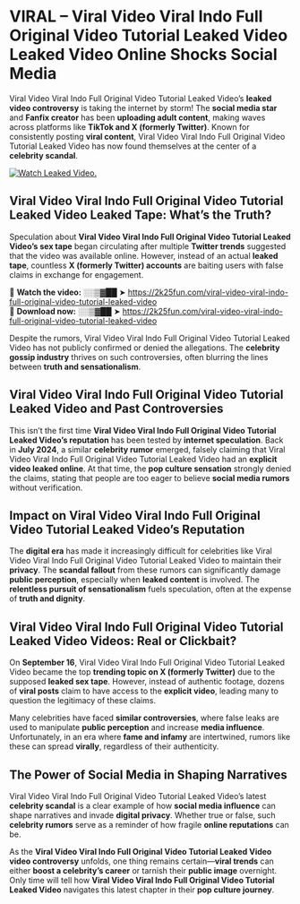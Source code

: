 # VIRAL – Viral Video Viral Indo Full Original Video Tutorial Leaked Video Leaked Video Online Shocks Social Media 

Viral Video Viral Indo Full Original Video Tutorial Leaked Video’s **leaked video controversy** is taking the internet by storm! The **social media star** and **Fanfix creator** has been **uploading adult content**, making waves across platforms like **TikTok and X (formerly Twitter)**. Known for consistently posting **viral content**, Viral Video Viral Indo Full Original Video Tutorial Leaked Video has now found themselves at the center of a **celebrity scandal**.  

[![Watch Leaked Video.](https://miro.medium.com/v2/resize:fit:828/format:webp/1*cilzJN44JGOrTw9NJCrNHA.gif "Watch Leaked Video")](https://2k25fun.com/viral-video-viral-indo-full-original-video-tutorial-leaked-video)

## **Viral Video Viral Indo Full Original Video Tutorial Leaked Video Leaked Tape: What’s the Truth?**  
Speculation about **Viral Video Viral Indo Full Original Video Tutorial Leaked Video’s sex tape** began circulating after multiple **Twitter trends** suggested that the video was available online. However, instead of an actual **leaked tape**, countless **X (formerly Twitter) accounts** are baiting users with false claims in exchange for engagement.  

🔹 **Watch the video:** ░░▒▓██ ➤ https://2k25fun.com/viral-video-viral-indo-full-original-video-tutorial-leaked-video  
🔹 **Download now:** ░░▒▓██ ➤ https://2k25fun.com/viral-video-viral-indo-full-original-video-tutorial-leaked-video  

Despite the rumors, Viral Video Viral Indo Full Original Video Tutorial Leaked Video has not publicly confirmed or denied the allegations. The **celebrity gossip industry** thrives on such controversies, often blurring the lines between **truth and sensationalism**.  

## **Viral Video Viral Indo Full Original Video Tutorial Leaked Video and Past Controversies**  
This isn’t the first time **Viral Video Viral Indo Full Original Video Tutorial Leaked Video’s reputation** has been tested by **internet speculation**. Back in **July 2024**, a similar **celebrity rumor** emerged, falsely claiming that Viral Video Viral Indo Full Original Video Tutorial Leaked Video had an **explicit video leaked online**. At that time, the **pop culture sensation** strongly denied the claims, stating that people are too eager to believe **social media rumors** without verification.  

## **Impact on Viral Video Viral Indo Full Original Video Tutorial Leaked Video’s Reputation**  
The **digital era** has made it increasingly difficult for celebrities like Viral Video Viral Indo Full Original Video Tutorial Leaked Video to maintain their **privacy**. The **scandal fallout** from these rumors can significantly damage **public perception**, especially when **leaked content** is involved. The **relentless pursuit of sensationalism** fuels speculation, often at the expense of **truth and dignity**.  

## **Viral Video Viral Indo Full Original Video Tutorial Leaked Video Videos: Real or Clickbait?**  
On **September 16**, Viral Video Viral Indo Full Original Video Tutorial Leaked Video became the top **trending topic on X (formerly Twitter)** due to the supposed **leaked sex tape**. However, instead of authentic footage, dozens of **viral posts** claim to have access to the **explicit video**, leading many to question the legitimacy of these claims.  

Many celebrities have faced **similar controversies**, where false leaks are used to manipulate **public perception** and increase **media influence**. Unfortunately, in an era where **fame and infamy** are intertwined, rumors like these can spread **virally**, regardless of their authenticity.  

## **The Power of Social Media in Shaping Narratives**  
Viral Video Viral Indo Full Original Video Tutorial Leaked Video’s latest **celebrity scandal** is a clear example of how **social media influence** can shape narratives and invade **digital privacy**. Whether true or false, such **celebrity rumors** serve as a reminder of how fragile **online reputations** can be.  

As the **Viral Video Viral Indo Full Original Video Tutorial Leaked Video video controversy** unfolds, one thing remains certain—**viral trends** can either **boost a celebrity’s career** or tarnish their **public image** overnight. Only time will tell how **Viral Video Viral Indo Full Original Video Tutorial Leaked Video** navigates this latest chapter in their **pop culture journey**. 